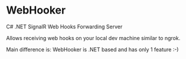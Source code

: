 # WebHooker
C# .NET SignalR Web Hooks Forwarding Server

Allows receiving web hooks on your local dev machine similar to ngrok.

Main difference is: WebHooker is .NET based and has only 1 feature :-)
